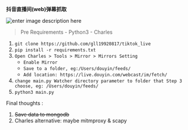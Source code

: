 ﻿**抖音直播间(web)弹幕抓取**

![enter image description here](https://github.com/gll19920817/tiktok_live/blob/main/WX20211129-144919@2x.png?raw=true)
>  Pre Requirements
	- Python3
	- Charles

 1. `git clone https://github.com/gll19920817/tiktok_live`
 2. `pip install -r requirements.txt`
 3. `Open Charles > Tools > Mirror > Mirrors Setting`
	 - `Enable Mirror`
	 - `Save to a folder, eg:/Users/douyin/feeds/`
	 - `Add location: https://live.douyin.com/webcast/im/fetch/`
4. `change main.py Watcher directory parameter to folder that Step 3 	  choose, eg: /Users/douyin/feeds/`
5. `python3 main.py`

Final thoughts :
 1. ~~Save data to mongodb~~
 2. Charles alternative: maybe mitmproxy & scapy
